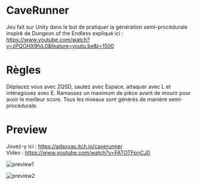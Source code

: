 # CaveRunner

Jeu fait sur Unity dans le but de pratiquer la génération semi-procédurale inspiré de Dungeon of the Endless expliqué ici : https://www.youtube.com/watch?v=zPQOHX9hiL0&feature=youtu.be&t=1500

# Règles

Déplacez vous avec ZQSD, sautez avec Espace, attaquer avec L et intéragissez avec E. Ramassez un maximum de pièce avant de mourir pour avoir le meilleur score.
Tous les niveaux sont générés de manière semi-procédurale.

# Preview

Jouez-y ici : https://adaxxas.itch.io/caverunner  
Video : https://www.youtube.com/watch?v=FATOTFpnCJ0

![preview1](https://i.imgur.com/bt9lisE.png)

![preview2](https://i.imgur.com/YGKvb0d.png)

